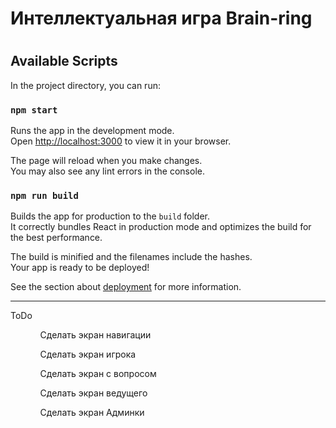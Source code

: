 <h1> Интеллектуальная игра Brain-ring <h1>

## Available Scripts

In the project directory, you can run:

### `npm start`

Runs the app in the development mode.\
Open [http://localhost:3000](http://localhost:3000) to view it in your browser.

The page will reload when you make changes.\
You may also see any lint errors in the console.



### `npm run build`

Builds the app for production to the `build` folder.\
It correctly bundles React in production mode and optimizes the build for the best performance.

The build is minified and the filenames include the hashes.\
Your app is ready to be deployed!

See the section about [deployment](https://facebook.github.io/create-react-app/docs/deployment) for more information.

<hr/>

<p>ToDo</p>
<ul>
    <ol>Сделать экран навигации</ol>
    <ol>Сделать экран игрока</ol>
    <ol>Сделать экран с вопросом</ol>
    <ol>Сделать экран ведущего</ol>
    <ol>Сделать экран Админки</ol>
</ul>





